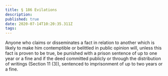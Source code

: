 ```yaml
---
title: § 186 Evilations
description: 
published: true
date: 2020-07-14T10:20:35.311Z
tags: 
---
```


Anyone who claims or disseminates a fact in relation to another which is likely to make him contemptible or belittled in public opinion will, unless this fact is proven to be true, be punished with a prison sentence of up to one year or a fine and if the deed committed publicly or through the distribution of writings (Section 11 (3)), sentenced to imprisonment of up to two years or a fine.